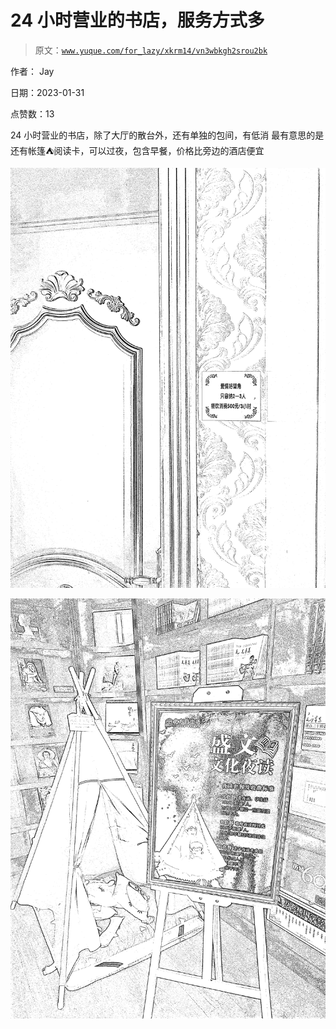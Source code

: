 # 24 小时营业的书店，服务方式多

> 原文：[`www.yuque.com/for_lazy/xkrm14/vn3wbkgh2srou2bk`](https://www.yuque.com/for_lazy/xkrm14/vn3wbkgh2srou2bk)

作者： Jay 

日期：2023-01-31 

点赞数：13 

24 小时营业的书店，除了大厅的散台外，还有单独的包间，有低消 最有意思的是还有帐篷⛺阅读卡，可以过夜，包含早餐，价格比旁边的酒店便宜 

![](img/f38ebeeab54e8d62411297c9ed0e24e3.png) 

![](img/0ac1a86b7fb49ebfc01ddd1ed5528eec.png) 

